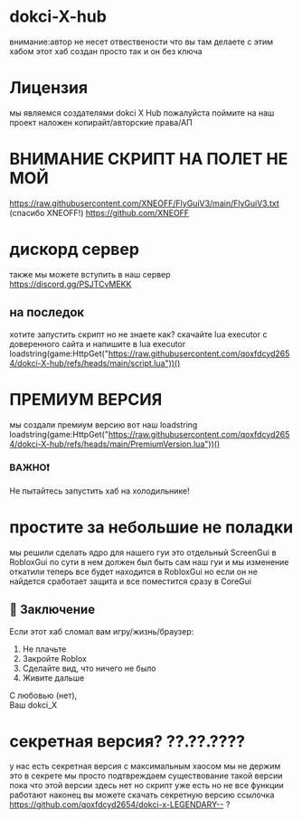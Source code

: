 # dokci-X-hub
внимание:автор не несет отвествености  что вы там делаете с этим хабом этот хаб создан просто так и он без ключа 
# Лицензия
мы являемся создателями dokci X Hub пожалуйста поймите на наш проект наложен копирайт/авторские права/АП
# ВНИМАНИЕ СКРИПТ НА ПОЛЕТ НЕ МОЙ
https://raw.githubusercontent.com/XNEOFF/FlyGuiV3/main/FlyGuiV3.txt
(спасибо XNEOFF!)
https://github.com/XNEOFF
# дискорд сервер
также мы можете вступить в наш сервер https://discord.gg/PSJTCvMEKK
 ## на последок
 хотите запустить скрипт но не знаете как? скачайте lua executor с доверенного сайта и напишите в lua executor 
loadstring(game:HttpGet("https://raw.githubusercontent.com/qoxfdcyd2654/dokci-X-hub/refs/heads/main/script.lua"))()

# ПРЕМИУМ ВЕРСИЯ 
мы создали премиум версию вот наш loadstring
loadstring(game:HttpGet("https://raw.githubusercontent.com/qoxfdcyd2654/dokci-X-hub/refs/heads/main/PremiumVersion.lua"))()

### ВАЖНО❗
Не пытайтесь запустить хаб на холодильнике!

# простите за небольшие не поладки
мы решили сделать ядро для нашего гуи это отдельный ScreenGui в RobloxGui по сути в нем должен был быть сам наш гуи и мы изменение откатили теперь все будет находится в RobloxGui но если он не найдется сработает защита и все поместится сразу в CoreGui


## 🎉 Заключение
Если этот хаб сломал вам игру/жизнь/браузер:
1. Не плачьте
2. Закройте Roblox
3. Сделайте вид, что ничего не было
4. Живите дальше

С любовью (нет),  
Ваш dokci_X






# секретная версия? ??.??.????                                                               
у нас есть секретная версия с максимальным хаосом мы не держим это в секрете мы просто подтвреждаем существование такой версии пока что этой версии здесь нет но скрипт уже есть но не все функции работают
наконец вы можете скачать секретную версию ссылочка https://github.com/qoxfdcyd2654/dokci-x-LEGENDARY--                                                                                           ?
